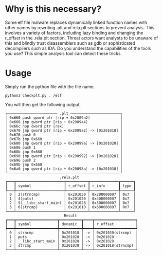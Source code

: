 # Why is this necessary?

Some elf file malware replaces dynamically linked function names with other names by rewriting .plt and rela.plt sections to prevent analysis. This involves a variety of factors, including lazy binding and changing the r_offset in the .rela.plt section.
Threat actors want analysts to be unaware of this and blindly trust disassemblers such as gdb or sophisticated decompilers such as IDA.
Do you understand the capabilities of the tools you use? This simple analysis tool can detect these tricks.

# Usage

Simply run the python file with the file name.
```
python3 checkplt.py . /elf
```
You will then get the following output.
```
╭─────────────────────── .plt ───────────────────────╮
│ 0x660 push qword ptr [rip + 0x2009a2]              │
│ 0x666 jmp qword ptr [rip + 0x2009a4]               │
│ 0x66c nop dword ptr [rax]                          │
│ 0x670 jmp qword ptr [rip + 0x2009a2] -> [0x201018] │
│ 0x676 push 0                                       │
│ 0x67b jmp 0x660                                    │
│ 0x680 jmp qword ptr [rip + 0x20099a] -> [0x201020] │
│ 0x686 push 1                                       │
│ 0x68b jmp 0x660                                    │
│ 0x690 jmp qword ptr [rip + 0x200992] -> [0x201028] │
│ 0x696 push 2                                       │
│ 0x69b jmp 0x660                                    │
│ 0x6a0 jmp qword ptr [rip + 0x20098a] -> [0x201030] │
╰────────────────────────────────────────────────────╯
                         .rela.plt
┏━━━┳━━━━━━━━━━━━━━━━━━━━━━┳━━━━━━━━━━┳━━━━━━━━━━━━━┳━━━━━━┓
┃   ┃ symbol               ┃ r_offset ┃ r_info      ┃ type ┃
┡━━━╇━━━━━━━━━━━━━━━━━━━━━━╇━━━━━━━━━━╇━━━━━━━━━━━━━╇━━━━━━┩
│ 0 │ 2(strncmp)           │ 0x201030 │ 0x200000007 │ 0x7  │
│ 1 │ 4(puts)              │ 0x201020 │ 0x400000007 │ 0x7  │
│ 2 │ 5(__libc_start_main) │ 0x201028 │ 0x500000007 │ 0x7  │
│ 3 │ 6(strcmp)            │ 0x201018 │ 0x600000007 │ 0x7  │
└───┴──────────────────────┴──────────┴─────────────┴──────┘
                           Result
┏━━━┳━━━━━━━━━━━━━━━━━━━┳━━━━━━━━━━┳━━━━┳━━━━━━━━━━━━━━━━━━━┓
┃   ┃ symbol            ┃ dynamic  ┃    ┃ r_offset          ┃
┡━━━╇━━━━━━━━━━━━━━━━━━━╇━━━━━━━━━━╇━━━━╇━━━━━━━━━━━━━━━━━━━┩
│ 0 │ strncmp           │ 0x201018 │ -> │ 0x201030(strcmp)  │
│ 1 │ puts              │ 0x201020 │ -> │ 0x201020          │
│ 2 │ __libc_start_main │ 0x201028 │ -> │ 0x201028          │
│ 3 │ strcmp            │ 0x201030 │ -> │ 0x201018(strncmp) │
└───┴───────────────────┴──────────┴────┴───────────────────┘
```
